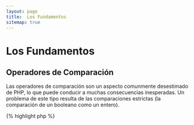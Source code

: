```yaml
---
layout: page
title:  Los Fundamentos
sitemap: true
---
```


# Los Fundamentos

## Operadores de Comparación

Las operadores de comparación son un aspecto comunmente desestimado de PHP, lo que
puede conducir a muchas consecuencias inesperadas. Un problema de este tipo resulta
de las comparaciones estrictas (la comparación de un booleano como un entero).

{% highlight php %}
<?php
$a = 5;   // 5 as an integer

var_dump($a == 5);       // compare value; return true
var_dump($a == '5');     // compare value (ignore type); return true
var_dump($a === 5);      // compare type/value (integer vs. integer); return true
var_dump($a === '5');    // compare type/value (integer vs. string); return false

/**
 * Strict comparisons
 */
if (strpos('testing', 'test')) {    // 'test' is found at position 0, which is interpreted as the boolean 'false'
    // code...
}

// vs.

if (strpos('testing', 'test') !== false) {    // true, as strict comparison was made (0 !== false)
    // code...
}
{% endhighlight %}

* [Operadores de comparación](http://php.net/language.operators.comparison)
* [Tabla de comparación](http://php.net/types.comparisons)
* [Comparison cheatsheet](http://phpcheatsheets.com/index.php?page=compare)

## Sentencias condicionales

### Sentencia if

Cuando usamos la sentencia 'if/else' dentro de una función o método de una clase,
hay un error común al creer que 'else' debe ser usada para manejar un posible resultado.
Sin embargo si el resultado es para fijar el valor de retorno, 'else' no es necesario
porque 'return' terminará la función, con lo que resulta que 'else' es irrelevante.

{% highlight php %}
<?php
function test($a)
{
    if ($a) {
        return true;
    } else {
        return false;
    }
}

// vs.

function test($a)
{
    if ($a) {
        return true;
    }
    return false;    // else is not necessary
}

// or even shorter:

function test($a)
{
    return (bool) $a;
}

{% endhighlight %}

* [If statements](http://php.net/control-structures.if)

### Sentencia Switch

Las sentencias _switch_ son una buena manera de evitar escribir interminables
sentencias _if_ y _else_, pero hay algunas cosas de las que debemos saber:

- La sentencia _switch_ solo compara el valor y no el tipo (equivale a '==')
- La sentencia _switch_ itera caso por caso hasta encontrar la coincidencia.
Si no se encuentra una coincidencia el caso 'default', en caso de estar definido,
será usado.
- Sin un 'break' los casos continuarán implementandose hasta alcanzar un break/return.
- Dentro de una función el uso de 'return' sustrae la necesidad de un 'break',
Aquel finaliza la función.

{% highlight php %}
<?php
$answer = test(2);    // the code from both 'case 2' and 'case 3' will be implemented

function test($a)
{
    switch ($a) {
        case 1:
            // code...
            break;             // break is used to end the switch statement
        case 2:
            // code...         // with no break, comparison will continue to 'case 3'
        case 3:
            // code...
            return $result;    // within a function, 'return' will end the function
        default:
            // code...
            return $error;
    }
}
{% endhighlight %}

* [Switch statements](http://php.net/control-structures.switch)
* [PHP switch](http://phpswitch.com/)

## Espacio de nombre globales

Cuando se usan espacios de nombres te encontraras que las funciones internas son
oculatadas por las funciones que tu escribiste. Esto se arregla haciendo referencia
a la funcióm global con el uso de la barra inversa antes del nombre de la función.

{% highlight php %}
<?php
namespace phptherightway;

function fopen()
{
    $file = \fopen();    // Our function name is the same as an internal function.
                         // Execute the function from the global space by adding '\'.
}

function array()
{
    $iterator = new \ArrayIterator();    // ArrayIterator is an internal class. Using its name without a backslash
                                         // will attempt to resolve it within your namespace.
}
{% endhighlight %}

* [Global space](http://php.net/language.namespaces.global)
* [Global rules](http://php.net/userlandnaming.rules)

## Strings

### Concatenación

- Si una linea se extiende más allá de la longitud de linea recomendada (120 caracteres),
considere concatenar la linea.
- Por legibilidad es mejor usar el _operador de concatenación_ antes que el _operador
de asignación sobre concatenación_.
- Mientras se este en el alcance de la variables se debe identar cuando la concatenación
precisa una nueva linea.

{% highlight php %}
<?php
$a  = 'Multi-line example';    // concatenating assignment operator (.=)
$a .= "\n";
$a .= 'of what not to do';

// vs

$a = 'Multi-line example'      // concatenation operator (.)
    . "\n"                     // indenting new lines
    . 'of what to do';
{% endhighlight %}

* [String Operators](http://php.net/language.operators.string)

### Cadenas de caracteres

Las cadenas de caracteres son una serie de caracteres, esto suena bastante simple.
Pero hay diferentes tipos de cadenas y ellas tienen una sintaxis un poco diferente
y un comportamiento un poco diferente.

#### Comillas simples

Las comillas simples son usadas para denotar una "cadena de caracteres literal".
Las cadenas de caracteres literales no intentan resolver los caracteres especiales
o las variables.

Si se usan comillas simples y se introduce un nombre de variable en una cadena de
caracteres, por ejemplo: 'some $thing', se tendrá como salida exactamente el mismo
nombre de la variable $thing. Por el contrario si se usan comillas dobles se intentará
evaluar el nombre de variable $thing y se muestra un error si la variable no fue
encontrada.

{% highlight php %}
<?php
echo 'This is my string, look at how pretty it is.';    // no need to parse a simple string

/**
 * Output:
 *
 * This is my string, look at how pretty it is.
 */
{% endhighlight %}

* [Single quote](http://php.net/language.types.string#language.types.string.syntax.single)

#### Comillas dobles

Las comillas dobles son la navaja de la armada suiza. Ellas no solo evaluan variables
como ya hemos dicho, además, evaluan todo el conjunto de caracteres especiales,
como `\n` para una nueva linea o `\t` para una tabulación.


{% highlight php %}
<?php
echo 'phptherightway is ' . $adjective . '.'     // a single quotes example that uses multiple concatenating for
    . "\n"                                       // variables and escaped string
    . 'I love learning' . $code . '!';

// vs

echo "phptherightway is $adjective.\n I love learning $code!"  // Instead of multiple concatenating, double quotes
                                                               // enables us to use a parsable string
{% endhighlight %}

Las comillas dobles pueden contener variables, a esto se llama interpolación.

{% highlight php %}
<?php
$juice = 'plum';
echo "I like $juice juice";    // Output: I like plum juice
{% endhighlight %}

Cuando se usa la interpolación es común añadir a la variable otro
caracter. Resultará un poco confuso determinar que es un nombre de una variable
y que es un caracter literal.

Para resolver este problema se debe envolver la variable dentro de un par de llaves.

{% highlight php %}
<?php
$juice = 'plum';
echo "I drank some juice made of $juices";    // $juice cannot be parsed

// vs

$juice = 'plum';
echo "I drank some juice made of {$juice}s";    // $juice will be parsed

/**
 * Complex variables will also be parsed within curly brackets
 */

$juice = array('apple', 'orange', 'plum');
echo "I drank some juice made of {$juice[1]}s";   // $juice[1] will be parsed
{% endhighlight %}

* [Double quotes](http://php.net/language.types.string#language.types.string.syntax.double)

#### Nowdoc

Nowdoc fue agregado en 5.3 e internamente se comporta de la misma manera que las comillas simples
con la excepción de que es más útil cundo se usan cadenas de caracteres de multiples lineas sin la
necesidad de concatenar.

{% highlight php %}
<?php
$str = <<<'EOD'             // initialized by <<<
Example of string
spanning multiple lines
using nowdoc syntax.
$a does not parse.
EOD;                        // closing 'EOD' must be on it's own line, and to the left most point

/**
 * Output:
 *
 * Example of string
 * spanning multiple lines
 * using nowdoc syntax.
 * $a does not parse.
 */
{% endhighlight %}

* [Nowdoc syntax](http://php.net/language.types.string#language.types.string.syntax.nowdoc)

#### Heredoc

Heredoc internamente se comporta de la misma manera que las comillas dobles con
la excepción de que es más útil cuando se usan codenas de caracteres de muchas lineas
evitando la necesidad de concatenar.

{% highlight php %}
<?php
$a = 'Variables';

$str = <<<EOD               // initialized by <<<
Example of string
spanning multiple lines
using heredoc syntax.
$a are parsed.
EOD;                        // closing 'EOD' must be on it's own line, and to the left most point

/**
 * Output:
 *
 * Example of string
 * spanning multiple lines
 * using heredoc syntax.
 * Variables are parsed.
 */
{% endhighlight %}

* [Heredoc syntax](http://php.net/language.types.string#language.types.string.syntax.heredoc)

### ¿Cual es más rápido?

Hay un mito alrededor de las cadenas de caracteres con comillas simples en las que
estas son un poco mas rápidas que las cadenas de caracteres con comillas dobles.
Esto es básicamente falso.

Si se esta definiendo una cadena de caracteres simple y no se intenta concatenar
valores ni nada complicado entonces tanto las comillas simples como las dobles serán
completamente identícas. Ninguno será más rápido.

If you are concatenating multiple strings of any type, or interpolate values into a double quoted string, then the
results can vary. If you are working with a small number of values, concatenation is minutely faster. With a lot of
values, interpolating is minutely faster.

Regardless of what you are doing with strings, none of the types will ever have any noticeable impact on your
application. Trying to rewrite code to use one or the other is always an exercise in futility, so avoid this micro-
optimization unless you really understand the meaning and impact of the differences.

* [Disproving the Single Quotes Performance Myth](http://nikic.github.io/2012/01/09/Disproving-the-Single-Quotes-Performance-Myth.html)


## Ternary operators

Ternary operators are a great way to condense code, but are often used in excess. While ternary operators can be
stacked/nested, it is advised to use one per line for readability.

{% highlight php %}
<?php
$a = 5;
echo ($a == 5) ? 'yay' : 'nay';
{% endhighlight %}

In comparison, here is an example that sacrifices all forms of readability for the sake of reducing the line count.

{% highlight php %}
<?php
echo ($a) ? ($a == 5) ? 'yay' : 'nay' : ($b == 10) ? 'excessive' : ':(';    // excess nesting, sacrificing readability
{% endhighlight %}

To 'return' a value with ternary operators use the correct syntax.

{% highlight php %}
<?php
$a = 5;
echo ($a == 5) ? return true : return false;    // this example will output an error

// vs

$a = 5;
return ($a == 5) ? 'yay' : 'nope';    // this example will return 'yay'

{% endhighlight %}

It should be noted that you do not need to use a ternary operator for returning a boolean value. An example of this
would be.

{% highlight php %}
<?php
$a = 3;
return ($a == 3) ? true : false; // Will return true or false if $a == 3

// vs

$a = 3;
return $a == 3; // Will return true or false if $a == 3

{% endhighlight %}

This can also be said for all operations(===, !==, !=, == etc).

#### Utilising brackets with ternary operators for form and function

When utilising a ternary operator, brackets can play their part to improve code readability and also to include unions
within blocks of statements. An example of when there is no requirement to use bracketing is:

{% highlight php %}
<?php
$a = 3;
return ($a == 3) ? "yay" : "nope"; // return yay or nope if $a == 3

// vs

$a = 3;
return $a == 3 ? "yay" : "nope"; // return yay or nope if $a == 3
{% endhighlight %}

Bracketing also affords us the capability of creating unions within a statement block where the block will be checked
as a whole. Such as this example below which will return true if both ($a == 3 and $b == 4) are true and $c == 5 is
also true.

{% highlight php %}
<?php
return ($a == 3 && $b == 4) && $c == 5;
{% endhighlight %}

Another example is the snippet below which will return true if ($a != 3 AND $b != 4) OR $c == 5.

{% highlight php %}
<?php
return ($a != 3 && $b != 4) || $c == 5;
{% endhighlight %}

Since PHP 5.3, it is possible to leave out the middle part of the ternary operator.
Expression "expr1 ?: expr3" returns expr1 if expr1 evaluates to TRUE, and expr3 otherwise.

* [Ternary operators](http://php.net/language.operators.comparison)

## Variable declarations

At times, coders attempt to make their code "cleaner" by declaring predefined variables with a different name. What
this does in reality is to double the memory consumption of said script. For the example below, let us say an example
string of text contains 1MB worth of data, by copying the variable you've increased the scripts execution to 2MB.

{% highlight php %}
<?php
$about = 'A very long string of text';    // uses 2MB memory
echo $about;

// vs

echo 'A very long string of text';        // uses 1MB memory
{% endhighlight %}

* [Performance tips](http://web.archive.org/web/20140625191431/https://developers.google.com/speed/articles/optimizing-php)

